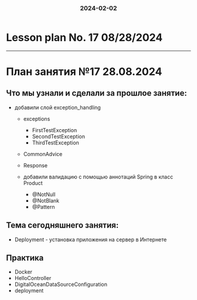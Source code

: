 
<h3 style="text-align: center; padding-bottom: 14px">2024-02-02</h3>

# Lesson plan No. 17 08/28/2024



___

# План занятия №17 28.08.2024

## Что мы узнали и сделали за прошлое занятие:
- добавили слой exception_handling
  - exceptions
    - FirstTestException
    - SecondTestException
    - ThirdTestException
  - CommonAdvice
  - Response

  - добавили валидацию с помощью аннотаций Spring в класс Product
    - @NotNull
    - @NotBlank
    - @Pattern


## Тема сегодняшнего занятия:
- Deployment - установка приложения на сервер в Интернете

## Практика
- Docker
- HelloController
- DigitalOceanDataSourceConfiguration
- deployment

